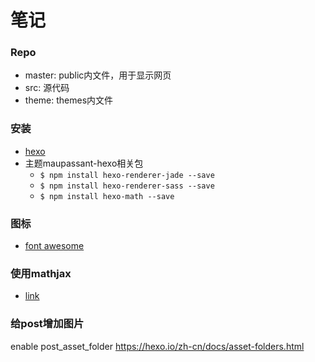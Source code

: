 # 笔记

### Repo
* master: public内文件，用于显示网页
* src: 源代码
* theme: themes内文件

### 安装
* [hexo](https://hexo.io/docs/)
* 主题maupassant-hexo相关包
  - `$ npm install hexo-renderer-jade --save`
  - `$ npm install hexo-renderer-sass --save`
  - `$ npm install hexo-math --save`

### 图标
* [font awesome](http://fontawesome.io/)

### 使用mathjax
* [link](https://zhongpu.info/2016/05/06/Mathjax%20and%20Hexo/)

### 给post增加图片
enable post_asset_folder
https://hexo.io/zh-cn/docs/asset-folders.html
